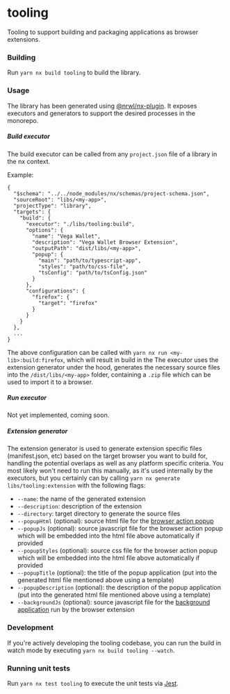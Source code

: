 # tooling

Tooling to support building and packaging applications as browser extensions.

### Building

Run `yarn nx build tooling` to build the library.

### Usage

The library has been generated using [@nrwl/nx-plugin](https://nx.dev/packages/nx-plugin). It exposes executors and generators to support the desired processes in the monorepo.

##### Build executor

The build executor can be called from any `project.json` file of a library in the nx context.

Example:
```
{
  "$schema": "../../node_modules/nx/schemas/project-schema.json",
  "sourceRoot": "libs/<my-app>",
  "projectType": "library",
  "targets": {
    "build": {
      "executor": "./libs/tooling:build",
      "options": {
        "name": "Vega Wallet",
        "description": "Vega Wallet Browser Extension",
        "outputPath": "dist/libs/<my-app>",
        "popup": {
          "main": "path/to/typescript-app",
          "styles": "path/to/css-file",
          "tsConfig": "path/to/tsConfig.json"
        }
      },
      "configurations": {
        "firefox": {
          "target": "firefox"
        }
      }
    }
  },
  ...
}
```

The above configuration can be called with `yarn nx run <my-lib>:build:firefox`, which will result in build in the
The executor uses the extension generator under the hood, generates the necessary source files into the `/dist/libs/<my-app>` folder, containing a `.zip` file which can be used to import it to a browser.

##### Run executor

Not yet implemented, coming soon.

##### Extension generator

The extension generator is used to generate extension specific files (manifest.json, etc) based on the target browser you want to build for, handling the potential overlaps as well as any platform specific criteria.
You most likely won't need to run this manually, as it's used internally by the executors, but you certainly can by calling `yarn nx generate libs/tooling:extension` with the following flags:
- `--name`: the name of the generated extension
- `--description`: description of the extension
- `--directory`: target directory to generate the source files
- `--popupHtml` (optional): source html file for the [browser action popup](https://developer.mozilla.org/en-US/docs/Mozilla/Add-ons/WebExtensions/Browser_actions)
- `--popupJs` (optional): source javascript file for the browser action popup which will be embedded into the html file above automatically if provided
- `--popupStyles` (optional): source css file for the browser action popup which will be embedded into the html file above automatically if provided
- `--popupTitle` (optional): the title of the popup application (put into the generated html file mentioned above using a template)
- `--popupDescription` (optional): the description of the popup application (put into the generated html file mentioned above using a template)
- `--backgroundJs` (optional): source javascript file for the [background application](https://developer.mozilla.org/en-US/docs/Mozilla/Add-ons/WebExtensions/Background_scripts) run by the browser extension

### Development

If you're actively developing the tooling codebase, you can run the build in watch mode by executing `yarn nx build tooling --watch`.

### Running unit tests

Run `yarn nx test tooling` to execute the unit tests via [Jest](https://jestjs.io).
